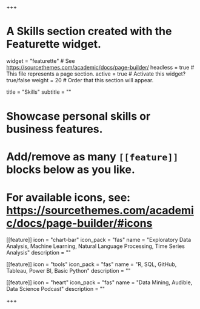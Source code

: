 +++
# A Skills section created with the Featurette widget.
widget = "featurette"  # See https://sourcethemes.com/academic/docs/page-builder/
headless = true  # This file represents a page section.
active = true  # Activate this widget? true/false
weight = 20  # Order that this section will appear.

title = "Skills"
subtitle = ""

# Showcase personal skills or business features.
# 
# Add/remove as many `[[feature]]` blocks below as you like.
# 
# For available icons, see: https://sourcethemes.com/academic/docs/page-builder/#icons

[[feature]]
  icon = "chart-bar"
  icon_pack = "fas"
  name = "Exploratory Data Analysis, Machine Learning, Natural Language Processing, Time Series Analysis"
  description = ""
  
[[feature]]
  icon = "tools"
  icon_pack = "fas"
  name = "R, SQL, GitHub, Tableau, Power BI, Basic Python"
  description = ""  
  
[[feature]]
  icon = "heart"
  icon_pack = "fas"
  name = "Data Mining, Audible, Data Science Podcast"
  description = ""

+++
